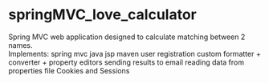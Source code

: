 # springMVC_love_calculator
Spring MVC web application designed to calculate matching between 2 names.  
Implements:
spring mvc
java
jsp
maven
user registration
custom formatter + converter + property editors
sending results to email
reading data from properties file
Cookies and Sessions
